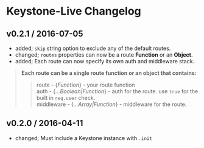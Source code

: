 # Keystone-Live Changelog

## v0.2.1 / 2016-07-05  
  
* added; `skip` string option to exclude any of the default routes.  
* changed; `routes` properties can now be a route __Function__ or an __Object__.  
* added; Each route can now specify its own auth and middleware stack.  
> __Each route can be a single route function or an object that contains:__  
>> route  -  {_Function_}  -  your route function   
>> auth  -  {_...Boolean|Function_} - auth for the route.  use `true` for the built in `req.user` check.  
>> middleware  -  {_...Array|Function_}  -  middleware for the route.  


## v0.2.0 / 2016-04-11  

* changed; Must include a Keystone instance with `.init`  

